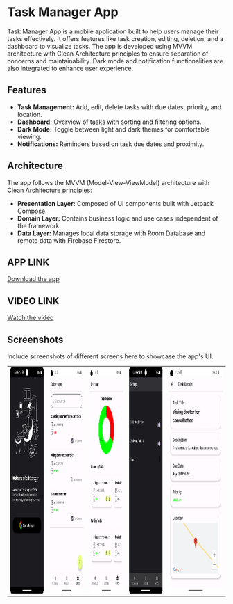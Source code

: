 ﻿# Task Manager App

Task Manager App is a mobile application built to help users manage their tasks effectively. It offers features like task creation, editing, deletion, and a dashboard to visualize tasks. The app is developed using MVVM architecture with Clean Architecture principles to ensure separation of concerns and maintainability. Dark mode and notification functionalities are also integrated to enhance user experience.

## Features

- **Task Management:** Add, edit, delete tasks with due dates, priority, and location.
- **Dashboard:** Overview of tasks with sorting and filtering options.
- **Dark Mode:** Toggle between light and dark themes for comfortable viewing.
- **Notifications:** Reminders based on task due dates and proximity.

## Architecture

The app follows the MVVM (Model-View-ViewModel) architecture with Clean Architecture principles:

- **Presentation Layer:** Composed of UI components built with Jetpack Compose.
- **Domain Layer:** Contains business logic and use cases independent of the framework.
- **Data Layer:** Manages local data storage with Room Database and remote data with Firebase Firestore.

## APP LINK

[Download the app](https://github.com/sudhanshuGt/TaskManager/blob/main/screen_shots/app-debug.apk)

## VIDEO LINK

[Watch the video](https://drive.google.com/file/d/1XjmPxuoYDj2u1X845oL9pEPoZL9IQd2F/view?usp=sharing)

## Screenshots

Include screenshots of different screens here to showcase the app's UI.

<table>
  <tr>
    <td><img src="https://github.com/sudhanshuGt/TaskManager/blob/main/screen_shots/Login.png" alt="Login Screen" height="520" width="324"></td>
    <td><img src="https://github.com/sudhanshuGt/TaskManager/blob/main/screen_shots/home.png" alt="Home Screen" height="520" width="324"></td>
    <td><img src="https://github.com/sudhanshuGt/TaskManager/blob/main/screen_shots/dashboard.png" alt="Dashboard Screen" height="520" width="324"></td>
    <td><img src="https://github.com/sudhanshuGt/TaskManager/blob/main/screen_shots/setting.png" alt="Settings Screen" height="520" width="324"></td>
    <td><img src="https://github.com/sudhanshuGt/TaskManager/blob/main/screen_shots/task_detail.png" alt="Edit Option Screen" height="520" width="524"></td>
  </tr>
</table>
